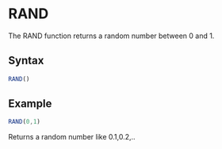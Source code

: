 # RAND

The RAND function returns a random number between 0 and 1.

## Syntax

```javascript
RAND()
```

## Example

```javascript
RAND(0,1)
```

Returns a random number like 0.1,0.2,..
